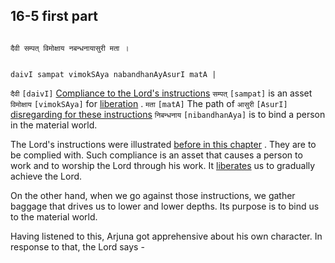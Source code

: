 ## 16-5 first part


```shloka-sa

दैवी सम्पत् विमोक्षाय नबन्धनायासुरी मता ।

```
```shloka-sa-hk

daivI sampat vimokSAya nabandhanAyAsurI matA |

```
`दैवी` `[daivI]` [Compliance to the Lord's instructions](Chapter_16.md#deva_asura) `सम्पत्` `[sampat]` is an asset `विमोक्षाय` `[vimokSAya]` for 
[liberation](Moksha)
. `मता` `[matA]` The path of `आसुरी` `[AsurI]` [disregarding for these instructions](Chapter_16.md#deva_asura) `निबन्धनाय` `[nibandhanAya]` is to bind a person in the material world.

The Lord's instructions were illustrated 
[before in this chapter](_16-1_to_16-3)
. They are to be complied with. Such compliance is an asset that causes a person to work and to worship the Lord through his work. It 
[liberates](Moksha)
 us to gradually achieve the Lord.

On the other hand, when we go against those instructions, we gather baggage that drives us to lower and lower depths. Its purpose is to bind us to the material world.

Having listened to this, Arjuna got apprehensive about his own character. In response to that, the Lord says -


